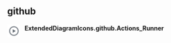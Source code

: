 

## github



<img width="30" src="/resources/github/actions_runner.png" alt="Actions_Runner" style="float: left; padding-right: 10px;" > **ExtendedDiagramIcons.github.Actions_Runner**
